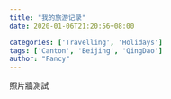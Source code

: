 ```yaml
---
title: "我的旅游记录"
date: 2020-01-06T21:20:56+08:00

categories: ['Travelling', 'Holidays']
tags: ['Canton', 'Beijing', 'QingDao']
author: "Fancy"
---
```

照片牆測試

